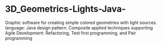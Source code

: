 # 3D_Geometrics-Lights-Java-
Graphic software for creating simple colored geometries with light sources.  
language: Java
design pattern: Composite 
applied techniques supporting Agile Development: Refactoring, Test first programming, and Pair programming
